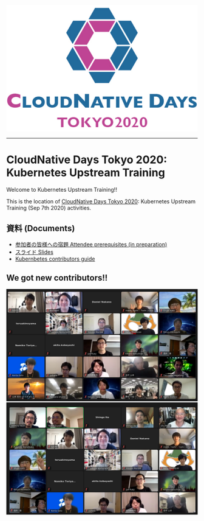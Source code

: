 [![CloudNative Days Tokyo 2020](images/CNDT2020@2x-100.jpg)](https://cndt2020.cloudnativedays.jp/)

---

# CloudNative Days Tokyo 2020: Kubernetes Upstream Training

Welcome to Kubernetes Upstream Training!!

This is the location of [CloudNative Days Tokyo 2020](https://cndt2020.cloudnativedays.jp/): Kubernetes Upstream Training (Sep 7th 2020) activities.

## 資料 (Documents)

* [参加者の皆様への宿題 Attendee prerequisites (in preparation)](docs/attendee-prerequisites.md)
* [スライド Slides](../assets/slide.pdf)
* [Kubernbetes contributors guide](https://github.com/kubernetes/community/tree/master/contributors/guide)

## We got new contributors!! 

![group photo 01](images/cndt-2020-01.png) ![group photo 02](images/cndt-2020-02.png)

